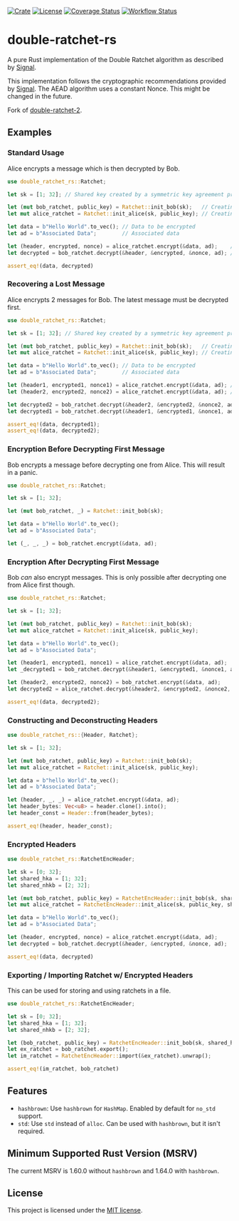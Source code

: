 [![Crate](https://img.shields.io/crates/v/double-ratchet-rs)](https://crates.io/crates/double-ratchet-rs)
[![License](https://img.shields.io/github/license/notsatvrn/double-ratchet-rs)](https://github.com/notsatvrn/double-ratchet-rs/blob/main/LICENSE)
[![Coverage Status](https://coveralls.io/repos/github/notsatvrn/double-ratchet-rs/badge.svg?branch=main)](https://coveralls.io/github/notsatvrn/double-ratchet-rs?branch=main)
[![Workflow Status](https://github.com/notsatvrn/double-ratchet-rs/actions/workflows/rust.yml/badge.svg)](https://github.com/notsatvrn/double-ratchet-rs/actions/workflows/rust.yml)

# double-ratchet-rs 

A pure Rust implementation of the Double Ratchet algorithm as described by [Signal][1].

This implementation follows the cryptographic recommendations provided by [Signal][2].
The AEAD algorithm uses a constant Nonce. This might be changed in the future.

Fork of [double-ratchet-2](https://github.com/Dione-Software/double-ratchet-2).

## Examples

### Standard Usage

Alice encrypts a message which is then decrypted by Bob.

```rust
use double_ratchet_rs::Ratchet;

let sk = [1; 32]; // Shared key created by a symmetric key agreement protocol

let (mut bob_ratchet, public_key) = Ratchet::init_bob(sk);   // Creating Bob's Ratchet (returns Bob's PublicKey)
let mut alice_ratchet = Ratchet::init_alice(sk, public_key); // Creating Alice's Ratchet with Bob's PublicKey

let data = b"Hello World".to_vec(); // Data to be encrypted
let ad = b"Associated Data";        // Associated data

let (header, encrypted, nonce) = alice_ratchet.encrypt(&data, ad);    // Encrypting message with Alice's Ratchet (Alice always needs to send the first message)
let decrypted = bob_ratchet.decrypt(&header, &encrypted, &nonce, ad); // Decrypt message with Bob's Ratchet

assert_eq!(data, decrypted)
```

### Recovering a Lost Message

Alice encrypts 2 messages for Bob.
The latest message must be decrypted first.

```rust
use double_ratchet_rs::Ratchet;

let sk = [1; 32]; // Shared key created by a symmetric key agreement protocol

let (mut bob_ratchet, public_key) = Ratchet::init_bob(sk);   // Creating Bob's Ratchet (returns Bob's PublicKey)
let mut alice_ratchet = Ratchet::init_alice(sk, public_key); // Creating Alice's Ratchet with Bob's PublicKey

let data = b"Hello World".to_vec(); // Data to be encrypted
let ad = b"Associated Data";        // Associated data

let (header1, encrypted1, nonce1) = alice_ratchet.encrypt(&data, ad); // Lost message
let (header2, encrypted2, nonce2) = alice_ratchet.encrypt(&data, ad); // Successful message

let decrypted2 = bob_ratchet.decrypt(&header2, &encrypted2, &nonce2, ad); // Decrypting second message first
let decrypted1 = bob_ratchet.decrypt(&header1, &encrypted1, &nonce1, ad); // Decrypting latter message

assert_eq!(data, decrypted1);
assert_eq!(data, decrypted2);
```

### Encryption Before Decrypting First Message

Bob encrypts a message before decrypting one from Alice.
This will result in a panic.

```rust
use double_ratchet_rs::Ratchet;

let sk = [1; 32];

let (mut bob_ratchet, _) = Ratchet::init_bob(sk);

let data = b"Hello World".to_vec();
let ad = b"Associated Data";

let (_, _, _) = bob_ratchet.encrypt(&data, ad);
```

### Encryption After Decrypting First Message

Bob *can* also encrypt messages.
This is only possible after decrypting one from Alice first though.

```rust
use double_ratchet_rs::Ratchet;

let sk = [1; 32];

let (mut bob_ratchet, public_key) = Ratchet::init_bob(sk);
let mut alice_ratchet = Ratchet::init_alice(sk, public_key);

let data = b"Hello World".to_vec();
let ad = b"Associated Data";

let (header1, encrypted1, nonce1) = alice_ratchet.encrypt(&data, ad);
let _decrypted1 = bob_ratchet.decrypt(&header1, &encrypted1, &nonce1, ad);

let (header2, encrypted2, nonce2) = bob_ratchet.encrypt(&data, ad);
let decrypted2 = alice_ratchet.decrypt(&header2, &encrypted2, &nonce2, ad);

assert_eq!(data, decrypted2);
```

### Constructing and Deconstructing Headers

```rust
use double_ratchet_rs::{Header, Ratchet};

let sk = [1; 32];

let (mut bob_ratchet, public_key) = Ratchet::init_bob(sk);
let mut alice_ratchet = Ratchet::init_alice(sk, public_key);

let data = b"hello World".to_vec();
let ad = b"Associated Data";

let (header, _, _) = alice_ratchet.encrypt(&data, ad);
let header_bytes: Vec<u8> = header.clone().into();
let header_const = Header::from(header_bytes);

assert_eq!(header, header_const);
```

### Encrypted Headers

```rust
use double_ratchet_rs::RatchetEncHeader;

let sk = [0; 32];
let shared_hka = [1; 32];
let shared_nhkb = [2; 32];

let (mut bob_ratchet, public_key) = RatchetEncHeader::init_bob(sk, shared_hka, shared_nhkb);
let mut alice_ratchet = RatchetEncHeader::init_alice(sk, public_key, shared_hka, shared_nhkb);

let data = b"Hello World".to_vec();
let ad = b"Associated Data";

let (header, encrypted, nonce) = alice_ratchet.encrypt(&data, ad);
let decrypted = bob_ratchet.decrypt(&header, &encrypted, &nonce, ad);

assert_eq!(data, decrypted)
```

### Exporting / Importing Ratchet w/ Encrypted Headers

This can be used for storing and using ratchets in a file.

```rust
use double_ratchet_rs::RatchetEncHeader;

let sk = [0; 32];
let shared_hka = [1; 32];
let shared_nhkb = [2; 32];

let (bob_ratchet, public_key) = RatchetEncHeader::init_bob(sk, shared_hka, shared_nhkb);
let ex_ratchet = bob_ratchet.export();
let im_ratchet = RatchetEncHeader::import(&ex_ratchet).unwrap();

assert_eq!(im_ratchet, bob_ratchet)
```

## Features

- `hashbrown`: Use `hashbrown` for `HashMap`. Enabled by default for `no_std` support.
- `std`: Use `std` instead of `alloc`. Can be used with `hashbrown`, but it isn't required.

## **M**inimum **S**upported **R**ust **V**ersion (MSRV)

The current MSRV is 1.60.0 without `hashbrown` and 1.64.0 with `hashbrown`.

## License

This project is licensed under the [MIT license](https://github.com/notsatvrn/double-ratchet-rs/blob/main/LICENSE).

[1]: https://signal.org/docs/specifications/doubleratchet/
[2]: https://signal.org/docs/specifications/doubleratchet/#recommended-cryptographic-algorithms
[3]: https://signal.org/docs/specifications/doubleratchet/#double-ratchet-with-header-encryption
